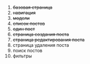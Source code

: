1. ~~базовая страница~~
2. ~~навигация~~
3. ~~модели~~
4. ~~список постов~~
5. ~~один пост~~
6. ~~страница создания поста~~
7. ~~страница редактирования поста~~
8. страница удаления поста
9. поиск постов
10. фильтры